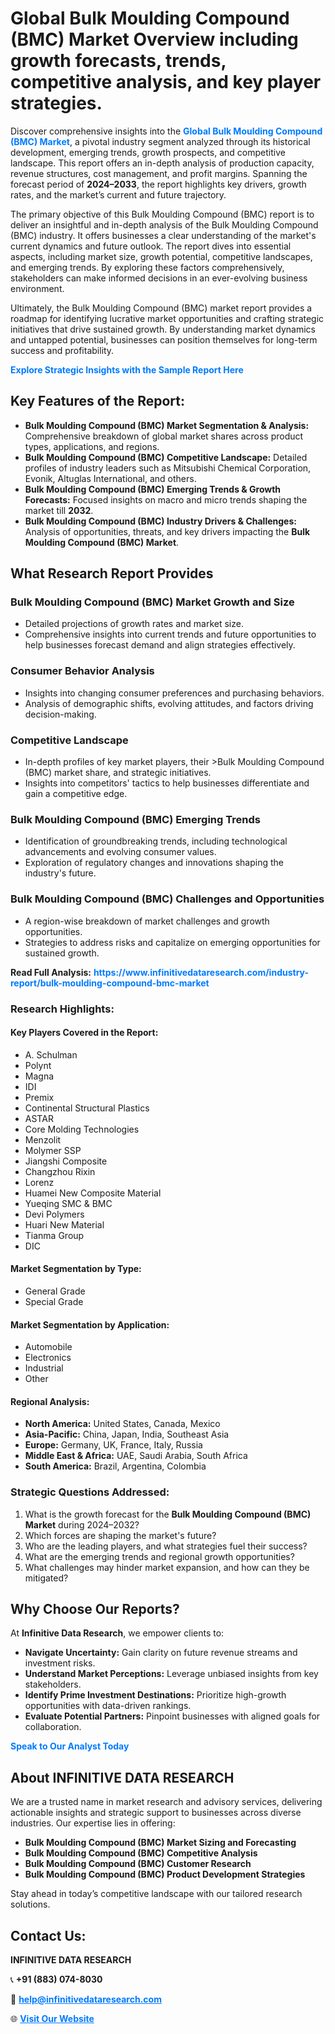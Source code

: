 <h1>Global Bulk Moulding Compound (BMC) Market Overview including growth forecasts, trends, competitive analysis, and key player strategies.</h1>
<p>
Discover comprehensive insights into the 
<a href="https://www.infinitivedataresearch.com/industry-report/bulk-moulding-compound-bmc-market" rel="dofollow" style="color: #007BFF; text-decoration: none;"><strong>Global Bulk Moulding Compound (BMC) Market</strong></a>, a pivotal industry segment analyzed through its historical development, emerging trends, growth prospects, and competitive landscape. This report offers an in-depth analysis of production capacity, revenue structures, cost management, and profit margins. Spanning the forecast period of <strong>2024–2033</strong>, the report highlights key drivers, growth rates, and the market’s current and future trajectory.
</p>
<p>
The primary objective of this Bulk Moulding Compound (BMC) report is to deliver an insightful and in-depth analysis of the Bulk Moulding Compound (BMC) industry. It offers businesses a clear understanding of the market's current dynamics and future outlook. The report dives into essential aspects, including market size, growth potential, competitive landscapes, and emerging trends. By exploring these factors comprehensively, stakeholders can make informed decisions in an ever-evolving business environment.
</p>
<p>
Ultimately, the Bulk Moulding Compound (BMC) market report provides a roadmap for identifying lucrative market opportunities and crafting strategic initiatives that drive sustained growth. By understanding market dynamics and untapped potential, businesses can position themselves for long-term success and profitability.
</p>
<p>
<a href="https://www.infinitivedataresearch.com/request-sample/reportId=106096" style="color: #007BFF; text-decoration: none;"><strong>Explore Strategic Insights with the Sample Report Here</strong></a>
</p>

<h2>Key Features of the Report:</h2>
<ul>
<li><strong>Bulk Moulding Compound (BMC) Market Segmentation & Analysis:</strong> Comprehensive breakdown of global market shares across product types, applications, and regions.</li>
<li><strong>Bulk Moulding Compound (BMC) Competitive Landscape:</strong> Detailed profiles of industry leaders such as Mitsubishi Chemical Corporation, Evonik, Altuglas International, and others.</li>
<li><strong>Bulk Moulding Compound (BMC) Emerging Trends & Growth Forecasts:</strong> Focused insights on macro and micro trends shaping the market till <strong>2032</strong>.</li>
<li><strong>Bulk Moulding Compound (BMC) Industry Drivers & Challenges:</strong> Analysis of opportunities, threats, and key drivers impacting the <strong>Bulk Moulding Compound (BMC) Market</strong>.</li>
</ul>

<h2>What Research Report Provides</h2>
<h3>Bulk Moulding Compound (BMC) Market Growth and Size</h3>
<ul>
<li>Detailed projections of growth rates and market size.</li>
<li>Comprehensive insights into current trends and future opportunities to help businesses forecast demand and align strategies effectively.</li>
</ul>

<h3>Consumer Behavior Analysis</h3>
<ul>
<li>Insights into changing consumer preferences and purchasing behaviors.</li>
<li>Analysis of demographic shifts, evolving attitudes, and factors driving decision-making.</li>
</ul>

<h3>Competitive Landscape</h3>
<ul>
<li>In-depth profiles of key market players, their >Bulk Moulding Compound (BMC) market share, and strategic initiatives.</li>
<li>Insights into competitors' tactics to help businesses differentiate and gain a competitive edge.</li>
</ul>

<h3>Bulk Moulding Compound (BMC) Emerging Trends</h3>
<ul>
<li>Identification of groundbreaking trends, including technological advancements and evolving consumer values.</li>
<li>Exploration of regulatory changes and innovations shaping the industry's future.</li>
</ul>

<h3>Bulk Moulding Compound (BMC) Challenges and Opportunities</h3>
<ul>
<li>A region-wise breakdown of market challenges and growth opportunities.</li>
<li>Strategies to address risks and capitalize on emerging opportunities for sustained growth.</li>
</ul>
<p><strong>Read Full Analysis:</strong> <a href="https://www.infinitivedataresearch.com/industry-report/bulk-moulding-compound-bmc-market" rel="dofollow" style="color: #007BFF; text-decoration: none;"><strong>https://www.infinitivedataresearch.com/industry-report/bulk-moulding-compound-bmc-market</strong></a></p>
<h3>Research Highlights:</h3>
<h4>Key Players Covered in the Report:</h4>
<ul><li>A. Schulman</li><li>Polynt</li><li>Magna</li><li>IDI</li><li>Premix</li><li>Continental Structural Plastics</li><li>ASTAR</li><li>Core Molding Technologies</li><li>Menzolit</li><li>Molymer SSP</li><li>Jiangshi Composite</li><li>Changzhou Rixin</li><li>Lorenz</li><li>Huamei New Composite Material</li><li>Yueqing SMC &amp; BMC</li><li>Devi Polymers</li><li>Huari New Material</li><li>Tianma Group</li><li>DIC</li></ul>
<h4>Market Segmentation by Type:</h4>
<ul><li>General Grade</li><li>Special Grade</li></ul>
<h4>Market Segmentation by Application:</h4>
<ul><li>Automobile</li><li>Electronics</li><li>Industrial</li><li>Other</li></ul>

<h4>Regional Analysis:</h4>
<ul>
<li><strong>North America:</strong> United States, Canada, Mexico</li>
<li><strong>Asia-Pacific:</strong> China, Japan, India, Southeast Asia</li>
<li><strong>Europe:</strong> Germany, UK, France, Italy, Russia</li>
<li><strong>Middle East & Africa:</strong> UAE, Saudi Arabia, South Africa</li>
<li><strong>South America:</strong> Brazil, Argentina, Colombia</li>
</ul>

<h3>Strategic Questions Addressed:</h3>
<ol>
<li>What is the growth forecast for the <strong>Bulk Moulding Compound (BMC) Market</strong> during 2024–2032?</li>
<li>Which forces are shaping the market's future?</li>
<li>Who are the leading players, and what strategies fuel their success?</li>
<li>What are the emerging trends and regional growth opportunities?</li>
<li>What challenges may hinder market expansion, and how can they be mitigated?</li>
</ol>

<h2>Why Choose Our Reports?</h2>
<p>At <strong>Infinitive Data Research</strong>, we empower clients to:</p>
<ul>
<li><strong>Navigate Uncertainty:</strong> Gain clarity on future revenue streams and investment risks.</li>
<li><strong>Understand Market Perceptions:</strong> Leverage unbiased insights from key stakeholders.</li>
<li><strong>Identify Prime Investment Destinations:</strong> Prioritize high-growth opportunities with data-driven rankings.</li>
<li><strong>Evaluate Potential Partners:</strong> Pinpoint businesses with aligned goals for collaboration.</li>
</ul>
<p><a href="https://www.infinitivedataresearch.com/industry-report/bulk-moulding-compound-bmc-market" rel="dofollow" style="color: #007BFF; text-decoration: none;"><strong>Speak to Our Analyst Today</strong></a></p>

<h2>About INFINITIVE DATA RESEARCH</h2>
<p>We are a trusted name in market research and advisory services, delivering actionable insights and strategic support to businesses across diverse industries. Our expertise lies in offering:</p>
<ul>
<li><strong>Bulk Moulding Compound (BMC) Market Sizing and Forecasting</strong></li>
<li><strong>Bulk Moulding Compound (BMC) Competitive Analysis</strong></li>
<li><strong>Bulk Moulding Compound (BMC) Customer Research</strong></li>
<li><strong>Bulk Moulding Compound (BMC) Product Development Strategies</strong></li>
</ul>
<p>Stay ahead in today’s competitive landscape with our tailored research solutions.</p>

<h2>Contact Us:</h2>
<p><strong>INFINITIVE DATA RESEARCH</strong></p>
<p>📞 <strong>+91 (883) 074-8030</strong></p>
<p>📧 <strong><a href="mailto:help@infinitivedataresearch.com" style="color: #007BFF;">help@infinitivedataresearch.com</a></strong></p>
<p>🌐 <strong><a href="https://www.infinitivedataresearch.com" rel="dofollow" style="color: #007BFF;">Visit Our Website</a></strong></p>